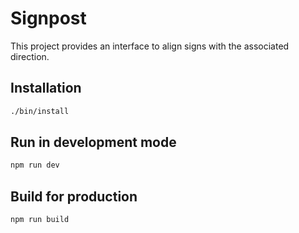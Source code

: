 # Signpost

This project provides an interface to align signs with the associated direction.

## Installation

```bash
./bin/install
```

## Run in development mode

```bash
npm run dev
```

## Build for production

```bash
npm run build
```
